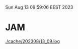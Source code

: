 Sun Aug 13 09:59:06 EEST 2023
# JAM
<a href='./cache/202308/13_09.log'>./cache/202308/13_09.log</a>
